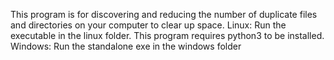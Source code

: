 This program is for discovering and reducing the number of duplicate files and directories on your computer to clear up space.
Linux:  Run the executable in the linux folder. This program requires python3 to be installed.
Windows: Run the standalone exe in the windows folder
